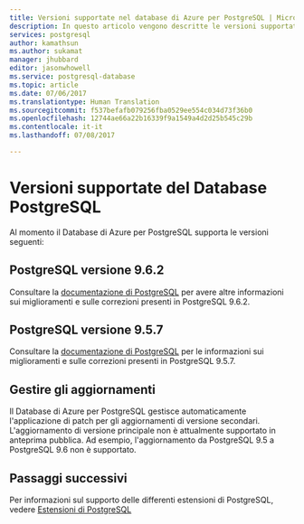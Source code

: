 ```yaml
---
title: Versioni supportate nel database di Azure per PostgreSQL | Microsoft Docs
description: In questo articolo vengono descritte le versioni supportate nel Database di Azure per PostgreSQL.
services: postgresql
author: kamathsun
ms.author: sukamat
manager: jhubbard
editor: jasonwhowell
ms.service: postgresql-database
ms.topic: article
ms.date: 07/06/2017
ms.translationtype: Human Translation
ms.sourcegitcommit: f537befafb079256fba0529ee554c034d73f36b0
ms.openlocfilehash: 12744ae66a22b16339f9a1549a4d2d25b545c29b
ms.contentlocale: it-it
ms.lasthandoff: 07/08/2017

---
```

# <a name="supported-postgresql-database-versions"></a>Versioni supportate del Database PostgreSQL
Al momento il Database di Azure per PostgreSQL supporta le versioni seguenti:

## <a name="postgresql-version-962"></a>PostgreSQL versione 9.6.2
Consultare la [documentazione di PostgreSQL](https://www.postgresql.org/docs/9.6/static/release-9-6-2.html) per avere altre informazioni sui miglioramenti e sulle correzioni presenti in PostgreSQL 9.6.2.

## <a name="postgresql-version-957"></a>PostgreSQL versione 9.5.7
Consultare la [documentazione di PostgreSQL](https://www.postgresql.org/docs/9.5/static/release-9-5-7.html) per le informazioni sui miglioramenti e sulle correzioni presenti in PostgreSQL 9.5.7.

## <a name="managing-updates-and-upgrades"></a>Gestire gli aggiornamenti
Il Database di Azure per PostgreSQL gestisce automaticamente l'applicazione di patch per gli aggiornamenti di versione secondari. L'aggiornamento di versione principale non è attualmente supportato in anteprima pubblica. Ad esempio, l'aggiornamento da PostgreSQL 9.5 a PostgreSQL 9.6 non è supportato.

## <a name="next-steps"></a>Passaggi successivi
Per informazioni sul supporto delle differenti estensioni di PostgreSQL, vedere [Estensioni di PostgreSQL](concepts-extensions.md)

